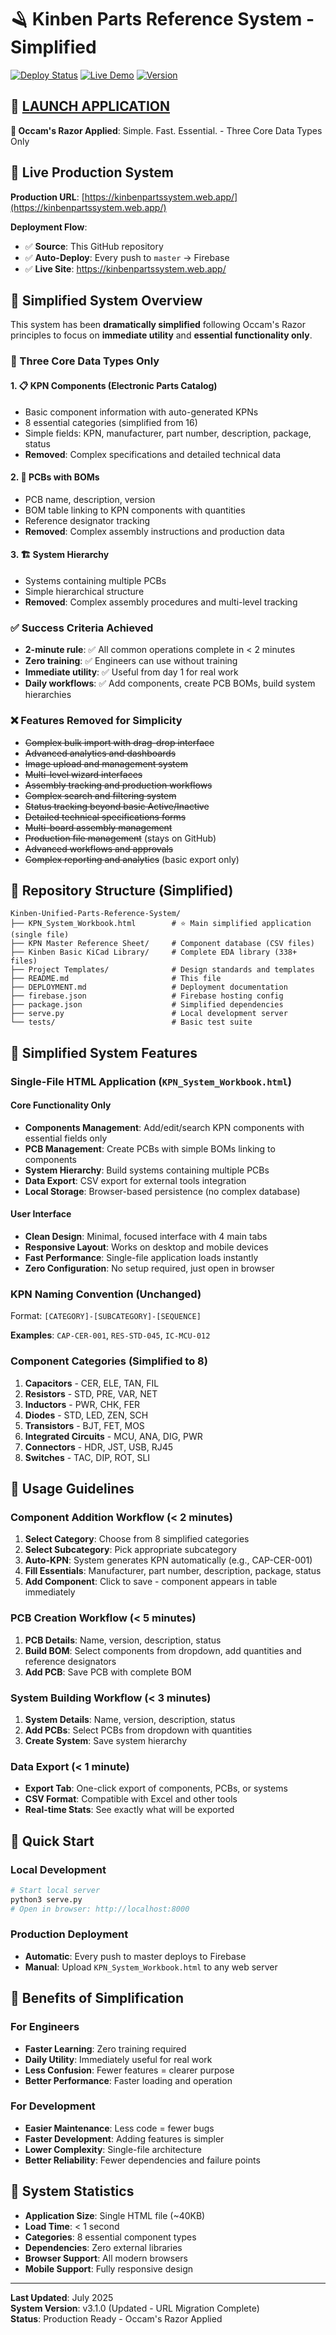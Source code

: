 # 🪒 Kinben Parts Reference System - Simplified

[![Deploy Status](https://github.com/manasdeore/Kinben-Unified-Parts-Reference-System/workflows/Deploy%20KPN%20System%20Workbook/badge.svg)](https://github.com/manasdeore/Kinben-Unified-Parts-Reference-System/actions)
[![Live Demo](https://img.shields.io/badge/Live%20Demo-Available-brightgreen)](https://kinbenpartssystem.web.app/)
[![Version](https://img.shields.io/badge/Version-3.1.0-blue)](https://github.com/manasdeore/Kinben-Unified-Parts-Reference-System/releases)

## 🚀 [**LAUNCH APPLICATION**](https://kinbenpartssystem.web.app/)

**🎯 Occam's Razor Applied**: Simple. Fast. Essential. - Three Core Data Types Only

## 🌟 Live Production System

**Production URL**: [https://kinbenpartssystem.web.app/](https://kinbenpartssystem.web.app/)

**Deployment Flow**: 
- ✅ **Source**: This GitHub repository  
- ✅ **Auto-Deploy**: Every push to `master` → Firebase  
- ✅ **Live Site**: https://kinbenpartssystem.web.app/

## 🎯 Simplified System Overview

This system has been **dramatically simplified** following Occam's Razor principles to focus on **immediate utility** and **essential functionality only**.

### 🎯 Three Core Data Types Only

#### 1. **📋 KPN Components** (Electronic Parts Catalog)
- Basic component information with auto-generated KPNs
- 8 essential categories (simplified from 16)
- Simple fields: KPN, manufacturer, part number, description, package, status
- **Removed**: Complex specifications and detailed technical data

#### 2. **🔌 PCBs with BOMs** 
- PCB name, description, version
- BOM table linking to KPN components with quantities
- Reference designator tracking
- **Removed**: Complex assembly instructions and production data

#### 3. **🏗️ System Hierarchy**
- Systems containing multiple PCBs
- Simple hierarchical structure
- **Removed**: Complex assembly procedures and multi-level tracking

### ✅ Success Criteria Achieved
- **2-minute rule**: ✅ All common operations complete in < 2 minutes
- **Zero training**: ✅ Engineers can use without training
- **Immediate utility**: ✅ Useful from day 1 for real work
- **Daily workflows**: ✅ Add components, create PCB BOMs, build system hierarchies

### ❌ Features Removed for Simplicity
- ~~Complex bulk import with drag-drop interface~~
- ~~Advanced analytics and dashboards~~
- ~~Image upload and management system~~
- ~~Multi-level wizard interfaces~~
- ~~Assembly tracking and production workflows~~
- ~~Complex search and filtering system~~
- ~~Status tracking beyond basic Active/Inactive~~
- ~~Detailed technical specifications forms~~
- ~~Multi-board assembly management~~
- ~~Production file management~~ (stays on GitHub)
- ~~Advanced workflows and approvals~~
- ~~Complex reporting and analytics~~ (basic export only)

## 📁 Repository Structure (Simplified)

```
Kinben-Unified-Parts-Reference-System/
├── KPN_System_Workbook.html        # ⭐ Main simplified application (single file)
├── KPN Master Reference Sheet/     # Component database (CSV files)
├── Kinben Basic KiCad Library/     # Complete EDA library (338+ files)
├── Project Templates/              # Design standards and templates
├── README.md                       # This file
├── DEPLOYMENT.md                   # Deployment documentation
├── firebase.json                   # Firebase hosting config
├── package.json                    # Simplified dependencies
├── serve.py                        # Local development server  
└── tests/                          # Basic test suite
```

## 🔧 Simplified System Features

### Single-File HTML Application (`KPN_System_Workbook.html`)

#### Core Functionality Only
- **Components Management**: Add/edit/search KPN components with essential fields only
- **PCB Management**: Create PCBs with simple BOMs linking to components
- **System Hierarchy**: Build systems containing multiple PCBs
- **Data Export**: CSV export for external tools integration
- **Local Storage**: Browser-based persistence (no complex database)

#### User Interface
- **Clean Design**: Minimal, focused interface with 4 main tabs
- **Responsive Layout**: Works on desktop and mobile devices
- **Fast Performance**: Single-file application loads instantly
- **Zero Configuration**: No setup required, just open in browser

### KPN Naming Convention (Unchanged)
Format: `[CATEGORY]-[SUBCATEGORY]-[SEQUENCE]`

**Examples**: `CAP-CER-001`, `RES-STD-045`, `IC-MCU-012`

### Component Categories (Simplified to 8)
1. **Capacitors** - CER, ELE, TAN, FIL
2. **Resistors** - STD, PRE, VAR, NET  
3. **Inductors** - PWR, CHK, FER
4. **Diodes** - STD, LED, ZEN, SCH
5. **Transistors** - BJT, FET, MOS
6. **Integrated Circuits** - MCU, ANA, DIG, PWR
7. **Connectors** - HDR, JST, USB, RJ45
8. **Switches** - TAC, DIP, ROT, SLI

## 🎯 Usage Guidelines

### Component Addition Workflow (< 2 minutes)
1. **Select Category**: Choose from 8 simplified categories
2. **Select Subcategory**: Pick appropriate subcategory
3. **Auto-KPN**: System generates KPN automatically (e.g., CAP-CER-001)
4. **Fill Essentials**: Manufacturer, part number, description, package, status
5. **Add Component**: Click to save - component appears in table immediately

### PCB Creation Workflow (< 5 minutes)
1. **PCB Details**: Name, version, description, status
2. **Build BOM**: Select components from dropdown, add quantities and reference designators
3. **Add PCB**: Save PCB with complete BOM

### System Building Workflow (< 3 minutes)
1. **System Details**: Name, version, description, status
2. **Add PCBs**: Select PCBs from dropdown with quantities
3. **Create System**: Save system hierarchy

### Data Export (< 1 minute)
- **Export Tab**: One-click export of components, PCBs, or systems
- **CSV Format**: Compatible with Excel and other tools
- **Real-time Stats**: See exactly what will be exported

## 🚀 Quick Start

### Local Development
```bash
# Start local server
python3 serve.py
# Open in browser: http://localhost:8000
```

### Production Deployment
- **Automatic**: Every push to master deploys to Firebase
- **Manual**: Upload `KPN_System_Workbook.html` to any web server

## 🎯 Benefits of Simplification

### For Engineers
- **Faster Learning**: Zero training required
- **Daily Utility**: Immediately useful for real work
- **Less Confusion**: Fewer features = clearer purpose
- **Better Performance**: Faster loading and operation

### For Development
- **Easier Maintenance**: Less code = fewer bugs
- **Faster Development**: Adding features is simpler
- **Lower Complexity**: Single-file architecture
- **Better Reliability**: Fewer dependencies and failure points

## 📝 System Statistics

- **Application Size**: Single HTML file (~40KB)
- **Load Time**: < 1 second
- **Categories**: 8 essential component types
- **Dependencies**: Zero external libraries
- **Browser Support**: All modern browsers
- **Mobile Support**: Fully responsive design

---

**Last Updated**: July 2025  
**System Version**: v3.1.0 (Updated - URL Migration Complete)  
**Status**: Production Ready - Occam's Razor Applied